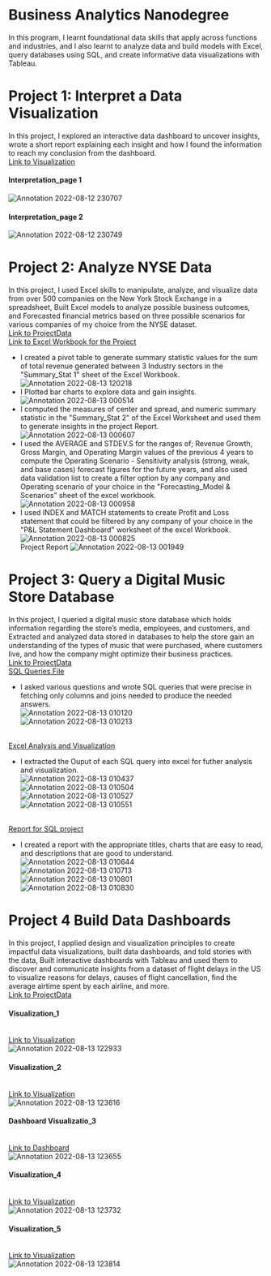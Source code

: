 # Business Analytics Nanodegree
In this program, I learnt foundational data skills that apply across functions and industries, and I also learnt to analyze data and build models with Excel, query databases using SQL, and create informative data visualizations with Tableau.

# Project 1: Interpret a Data Visualization
In this project, I explored an interactive data dashboard to uncover insights, wrote a short report explaining each insight and how I found the information to reach my conclusion from the dashboard.
<br />[Link to Visualization](https://public.tableau.com/app/profile/matt.chambers/viz/LinkedInTopSkills2016-MakeoverMonday/LinkedInTopSkills2016-MakeoverMonday)
#### Interpretation_page 1
![Annotation 2022-08-12 230707](https://user-images.githubusercontent.com/110986193/184453407-3f0e13c1-1873-4cb8-a70f-b86b04d83c3d.png)
#### Interpretation_page 2
![Annotation 2022-08-12 230749](https://user-images.githubusercontent.com/110986193/184453405-66e5ec28-d0e3-4dc8-b2a2-e96199be71ab.png)


# Project 2: Analyze NYSE Data
In this project, I used Excel skills to manipulate, analyze, and visualize data from over 500 companies on the New York Stock Exchange in a spreadsheet, Built Excel models to analyze possible business outcomes, and Forecasted financial metrics based on three possible scenarios for various companies of my choice from the NYSE dataset.
<br />[Link to ProjectData](https://video.udacity-data.com/topher/2018/October/5bc0f2d2_projectdata-nyse/projectdata-nyse.csv)
<br />[Link to Excel Workbook for the Project](https://github.com/IAmBenjack/Data-Analytics-Portfolio/files/9330218/workbook.for.Project.2.xlsx)
* I created a pivot table to generate summary statistic values for the sum of total revenue generated between 3 Industry sectors in the "Summary_Stat 1" sheet of the Excel Workbook.
![Annotation 2022-08-13 120218](https://user-images.githubusercontent.com/110986193/184480699-533222c3-6b47-4063-b8b6-b96b7f3d5795.png)
* I Plotted bar charts to explore data and gain insights.
![Annotation 2022-08-13 000514](https://user-images.githubusercontent.com/110986193/184456317-b4345d92-df25-44d6-b332-1b9b43dbae4f.png)
* I computed the measures of center and spread, and numeric summary statistic in the "Summary_Stat 2" of the Excel Worksheet and used them to generate insights in the project Report.
![Annotation 2022-08-13 000607](https://user-images.githubusercontent.com/110986193/184456316-935604d9-5445-46ff-9945-89516811cd42.png)
* I used the AVERAGE and STDEV.S for the ranges of; Revenue Growth, Gross Margin, and Operating Margin values of the previous 4 years to compute the Operating Scenario - Sensitivity analysis (strong, weak, and base cases) forecast  figures for the future years, and also used data validation list to create a filter option by any company and Operating scenario of your choice in the "Forecasting_Model & Scenarios" sheet of the excel workbook.
![Annotation 2022-08-13 000958](https://user-images.githubusercontent.com/110986193/184456311-e8d9333c-e37b-4478-8707-75ca2c2e8073.png)
* I used INDEX and MATCH statements to create Profit and Loss statement that could be filtered by any company of your choice in the "P&L Statement Dashboard" worksheet of the excel Workbook.
![Annotation 2022-08-13 000825](https://user-images.githubusercontent.com/110986193/184456313-70a7cb6a-16fe-4984-8d1b-e04a0692afa7.png)
<br />Project Report
![Annotation 2022-08-13 001949](https://user-images.githubusercontent.com/110986193/184456307-d3ba2baf-10d7-4b8b-9f27-b3455bd0868e.png)

# Project 3: Query a Digital Music Store Database
In this project, I queried a digital music store database which holds information regarding the store’s media, employees, and customers, and Extracted and analyzed data stored in databases to help the store gain an understanding of the types of music that were purchased, where customers live, and how the company might optimize their business practices.
<br />[Link to ProjectData](https://video.udacity-data.com/topher/2021/March/6053d783_chinook-db/chinook-db.zip)
<br />[SQL Queries File](https://github.com/IAmBenjack/Data-Analytics-Portfolio/files/9330325/Queries.txt)
* I asked various questions and wrote SQL queries  that were precise in fetching only columns and joins needed to produce the needed answers.
<br />![Annotation 2022-08-13 010120](https://user-images.githubusercontent.com/110986193/184459188-d2a4131f-c641-4714-97ad-1b60c6045d7f.png)
<br />![Annotation 2022-08-13 010213](https://user-images.githubusercontent.com/110986193/184459186-afce8bc9-97b2-4c79-9956-6623b7526644.png)

<br />[Excel Analysis and Visualization](https://github.com/IAmBenjack/Data-Analytics-Portfolio/files/9330324/Excel.Analysis.and.Visualization.xlsx)
* I extracted the Ouput of each SQL query into excel for futher analysis and visualization.
<br />![Annotation 2022-08-13 010437](https://user-images.githubusercontent.com/110986193/184459185-c01f5ee8-b606-4aee-8001-f9da8b0d3886.png)
<br />![Annotation 2022-08-13 010504](https://user-images.githubusercontent.com/110986193/184459182-3de8b48f-e034-4479-b675-c57863840940.png)
<br />![Annotation 2022-08-13 010527](https://user-images.githubusercontent.com/110986193/184459180-b72c1ec6-06ff-4bcb-9930-f7abaa0b562b.png)
<br />![Annotation 2022-08-13 010551](https://user-images.githubusercontent.com/110986193/184459179-e584a2f5-fa9f-4f6b-8582-0f54ae1bdc29.png)

<br />[Report for SQL project](https://github.com/IAmBenjack/Data-Analytics-Portfolio/files/9330323/Report.for.project.3.pdf)
* I created a report with the appropriate titles, charts that are easy to read, and descriptions that are good to understand.
<br />![Annotation 2022-08-13 010644](https://user-images.githubusercontent.com/110986193/184459176-6057b4a5-c3cb-4a28-a93a-db8a5f30b5d1.png)
<br />![Annotation 2022-08-13 010713](https://user-images.githubusercontent.com/110986193/184459174-a41331b7-c2da-4614-a73d-53392e5330eb.png)
<br />![Annotation 2022-08-13 010801](https://user-images.githubusercontent.com/110986193/184459173-19afb5d4-9235-4ad2-b8ad-0a5258980b77.png)
<br />![Annotation 2022-08-13 010830](https://user-images.githubusercontent.com/110986193/184459165-8d4417a2-fbb6-4874-86eb-a5ed2f269146.png)

# Project 4 Build Data Dashboards
In this project, I applied design and visualization principles to create impactful data visualizations, built data dashboards, and told stories with the data, Built interactive dashboards with Tableau and used them to discover and communicate insights from a dataset of flight delays in the US to visualize reasons for delays, causes of flight cancellation, find the average airtime spent by each airline, and more.
<br />[Link to ProjectData](https://video.udacity-data.com/topher/2017/November/5a1f4b2f_flight-delays/flight-delays.zip)
#### Visualization_1
<br />[Link to Visualization](https://public.tableau.com/app/profile/oluwabukunmi.ajayi/viz/ChartforAverageDelayTypes/AverageDelaysbyType)
<br />![Annotation 2022-08-13 122933](https://user-images.githubusercontent.com/110986193/184491970-8df6f5b6-bad1-4148-9fd1-5ce9f5b7d000.png)

#### Visualization_2
<br />[Link to Visualization](https://public.tableau.com/app/profile/oluwabukunmi.ajayi/viz/Monthlydelaysstackedbarchart/MonthlyDelaysbyType)
<br />![Annotation 2022-08-13 123616](https://user-images.githubusercontent.com/110986193/184491953-f6509e4e-6d21-4ac5-8cab-ab7abb4f9c94.png)

#### Dashboard Visualizatio_3
<br />[Link to Dashboard](https://public.tableau.com/app/profile/oluwabukunmi.ajayi/viz/ReasonsforDelayandCausesofFlightCancellation/Dashboard1)
<br />![Annotation 2022-08-13 123655](https://user-images.githubusercontent.com/110986193/184491946-104dd28b-ada8-4ce5-a4e2-c5bac6ff76c2.png)

#### Visualization_4
<br />[Link to Visualization](https://public.tableau.com/app/profile/oluwabukunmi.ajayi/viz/DailyTrendLineforArrivalandDepartureschedules/AverageDepatureandArrivalScheduleTrend)
<br />![Annotation 2022-08-13 123732](https://user-images.githubusercontent.com/110986193/184491930-22912cc2-be97-452c-bdca-4d4cb82f371f.png)

#### Visualization_5
<br />[Link to Visualization](https://public.tableau.com/app/profile/oluwabukunmi.ajayi/viz/TreemapforAverageAirtimespentbyAirlines/AverageAirtimebyAirlines)
<br />![Annotation 2022-08-13 123814](https://user-images.githubusercontent.com/110986193/184491977-866e8da3-2fc2-4f25-bbb6-de3fe6c3924b.png)
